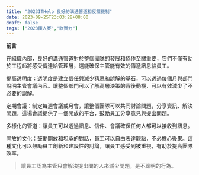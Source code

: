 ```yaml
---
title: "2023ITHelp 良好的溝通管道和反饋機制"
date: 2023-09-25T23:03:28+08:00
draft: false
tags: ["2023鐵人賽","軟實力"]
---
```

**前言**

在組織內部，良好的溝通管道對於整個團隊的發展和協作至關重要，它們不僅有助於工程師將感受傳達給管理層，還能確保主管能有效的傳遞訊息給員工。

提高透明度：透明度是建立信任與減少猜忌和誤解的基石，可以透過每個月與部門說明主管會議內容。讓整個部門可以了解高層決策的背後動機，可以有效減少了不必要的誤解。

定期會議：制定每週會議或月會，讓整個團隊可以共同討論問題，分享資訊、解決問題，這場會議提供了一個開放的平台，鼓勵員工分享意見與提出問題。

多樣化的管道：讓員工可以透過訊息、信件、會議確保任何人都可以接收到訊息。

開放的文化：鼓勵開放和坦承的對話，員工可以自由表達觀點，不必擔心後果。這種文化可以鼓勵員工創新和建設性的討論，讓員工感受到被重視，有助於提高團隊效率。

> 讓員工認為主管只會解決提出問的人來減少問題，是不聰明的行為。